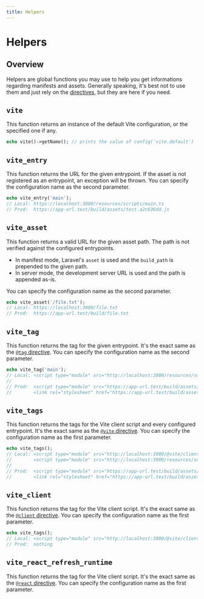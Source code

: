 ```yaml
---
title: Helpers
---
```


# Helpers

## Overview

Helpers are global functions you may use to help you get informations regarding manifests and assets. Generally speaking, it's best not to use them and just rely on the [directives](/guide/features/directives), but they are here if you need.

## `vite`

This function returns an instance of the default Vite configuration, or the specified one if any.

```php
echo vite()->getName(); // prints the value of config('vite.default')
```

## `vite_entry`

This function returns the URL for the given entrypoint. If the asset is not registered as an entrypoint, an exception will be thrown.
You can specify the configuration name as the second parameter.

```php
echo vite_entry('main');
// Local: https://localhost:3000/resources/scripts/main.ts
// Prod:  https://app-url.test/build/assets/test.a2c636dd.js
```

## `vite_asset`

This function returns a valid URL for the given asset path. The path is not verified against the configured entrypoints. 

- In manifest mode, Laravel's `asset` is used and the `build_path` is prepended to the given path.
- In server mode, the development server URL is used and the path is appended as-is.

You can specify the configuration name as the second parameter.

```php
echo vite_asset('/file.txt');
// Local: https://localhost:3000/file.txt
// Prod:  https://app-url.test/build/file.txt
```

## `vite_tag`

This function returns the tag for the given entrypoint. It's the exact same as the [`@tag` directive](/guide/features/directives#tag). You can specify the configuration name as the second parameter.

```php
echo vite_tag('main');
// Local: <script type="module" src="http://localhost:3000/resources/scripts/main.ts"></script>
//
// Prod:  <script type="module" src="https://app-url.test/build/assets/main.a2c636dd.js"></script>
//        <link rel="stylesheet" href="https://app-url.test/build/assets/main.65bd481b.css" />
```

## `vite_tags`

This function returns the tags for the Vite client script and every configured entrypoint. It's the exact same as the [`@vite` directive](/guide/features/directives#tag). You can specify the configuration name as the first parameter.

```php
echo vite_tags();
// Local: <script type="module" src="http://localhost:3000/@vite/client"></script>
//        <script type="module" src="http://localhost:3000/resources/scripts/main.ts"></script>
//
// Prod:  <script type="module" src="https://app-url.test/build/assets/main.a2c636dd.js"></script>
//        <link rel="stylesheet" href="https://app-url.test/build/assets/main.65bd481b.css" />
```

## `vite_client`

This function returns the tag for the Vite client script. It's the exact same as the [`@client` directive](/guide/features/directives#client). You can specify the configuration name as the first parameter.

```php
echo vite_tags();
// Local: <script type="module" src="http://localhost:3000/@vite/client"></script>
// Prod:  nothing
```

## `vite_react_refresh_runtime`

This function returns the tag for the Vite client script. It's the exact same as the [`@react` directive](/guide/features/directives#react). You can specify the configuration name as the first parameter.
